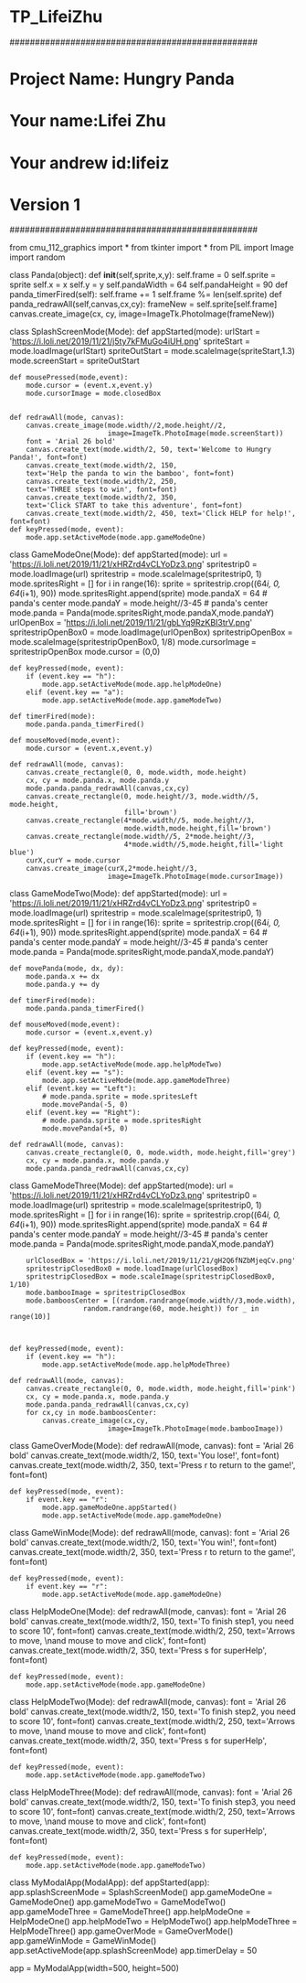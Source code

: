 # TP_LifeiZhu
#################################################
# Project Name: Hungry Panda
#
# Your name:Lifei Zhu
# Your andrew id:lifeiz
# Version 1

#################################################


from cmu_112_graphics import *
from tkinter import *
from PIL import Image
import random


class Panda(object):
    def __init__(self,sprite,x,y):
        self.frame = 0
        self.sprite = sprite
        self.x = x
        self.y = y
        self.pandaWidth = 64
        self.pandaHeight = 90
    def panda_timerFired(self):
        self.frame += 1
        self.frame %= len(self.sprite)
    def panda_redrawAll(self,canvas,cx,cy):
        frameNew = self.sprite[self.frame]
        canvas.create_image(cx, cy, image=ImageTk.PhotoImage(frameNew))


class SplashScreenMode(Mode):
    def appStarted(mode):
        urlStart = 'https://i.loli.net/2019/11/21/j5ty7kFMuGo4iUH.png'
        spriteStart = mode.loadImage(urlStart)
        spriteOutStart = mode.scaleImage(spriteStart,1.3)
        mode.screenStart = spriteOutStart

    def mousePressed(mode,event):
        mode.cursor = (event.x,event.y)
        mode.cursorImage = mode.closedBox


    def redrawAll(mode, canvas):
        canvas.create_image(mode.width//2,mode.height//2, 
                            image=ImageTk.PhotoImage(mode.screenStart))
        font = 'Arial 26 bold'
        canvas.create_text(mode.width/2, 50, text='Welcome to Hungry Panda!', font=font)
        canvas.create_text(mode.width/2, 150, 
        text='Help the panda to win the bamboo', font=font)
        canvas.create_text(mode.width/2, 250, 
        text='THREE steps to win', font=font)
        canvas.create_text(mode.width/2, 350, 
        text='Click START to take this adventure', font=font)
        canvas.create_text(mode.width/2, 450, text='Click HELP for help!', font=font)
    def keyPressed(mode, event):
        mode.app.setActiveMode(mode.app.gameModeOne)

class GameModeOne(Mode):
    def appStarted(mode):
        url = 'https://i.loli.net/2019/11/21/xHRZrd4vCLYoDz3.png'
        spritestrip0 = mode.loadImage(url)
        spritestrip = mode.scaleImage(spritestrip0, 1)
        mode.spritesRight = []
        for i in range(16):
            sprite = spritestrip.crop((64*i, 0, 64*(i+1), 90))
            mode.spritesRight.append(sprite)
        mode.pandaX = 64 # panda's center
        mode.pandaY = mode.height//3-45 # panda's center
        mode.panda = Panda(mode.spritesRight,mode.pandaX,mode.pandaY)
        urlOpenBox = 'https://i.loli.net/2019/11/21/gbLYq9RzKBI3trV.png'
        spritestripOpenBox0 = mode.loadImage(urlOpenBox)
        spritestripOpenBox = mode.scaleImage(spritestripOpenBox0, 1/8)
        mode.cursorImage = spritestripOpenBox
        mode.cursor = (0,0)


    def keyPressed(mode, event):
        if (event.key == "h"):
            mode.app.setActiveMode(mode.app.helpModeOne)
        elif (event.key == "a"):
            mode.app.setActiveMode(mode.app.gameModeTwo)

    def timerFired(mode):
        mode.panda.panda_timerFired()

    def mouseMoved(mode,event):
        mode.cursor = (event.x,event.y)

    def redrawAll(mode, canvas):
        canvas.create_rectangle(0, 0, mode.width, mode.height)
        cx, cy = mode.panda.x, mode.panda.y
        mode.panda.panda_redrawAll(canvas,cx,cy)
        canvas.create_rectangle(0, mode.height//3, mode.width//5, mode.height,
                                fill='brown')
        canvas.create_rectangle(4*mode.width//5, mode.height//3, 
                                mode.width,mode.height,fill='brown')
        canvas.create_rectangle(mode.width//5, 2*mode.height//3, 
                                4*mode.width//5,mode.height,fill='light blue')
        curX,curY = mode.cursor
        canvas.create_image(curX,2*mode.height//3, 
                            image=ImageTk.PhotoImage(mode.cursorImage))

class GameModeTwo(Mode):
    def appStarted(mode):
        url = 'https://i.loli.net/2019/11/21/xHRZrd4vCLYoDz3.png'
        spritestrip0 = mode.loadImage(url)
        spritestrip = mode.scaleImage(spritestrip0, 1)
        mode.spritesRight = []
        for i in range(16):
            sprite = spritestrip.crop((64*i, 0, 64*(i+1), 90))
            mode.spritesRight.append(sprite)
        mode.pandaX = 64 # panda's center
        mode.pandaY = mode.height//3-45 # panda's center
        mode.panda = Panda(mode.spritesRight,mode.pandaX,mode.pandaY)

    def movePanda(mode, dx, dy):
        mode.panda.x += dx
        mode.panda.y += dy

    def timerFired(mode):
        mode.panda.panda_timerFired()

    def mouseMoved(mode,event):
        mode.cursor = (event.x,event.y)

    def keyPressed(mode, event):
        if (event.key == "h"):
            mode.app.setActiveMode(mode.app.helpModeTwo)
        elif (event.key == "s"):
            mode.app.setActiveMode(mode.app.gameModeThree)
        elif (event.key == "Left"):    
            # mode.panda.sprite = mode.spritesLeft
            mode.movePanda(-5, 0)
        elif (event.key == "Right"): 
            # mode.panda.sprite = mode.spritesRight
            mode.movePanda(+5, 0)

    def redrawAll(mode, canvas):
        canvas.create_rectangle(0, 0, mode.width, mode.height,fill='grey')
        cx, cy = mode.panda.x, mode.panda.y
        mode.panda.panda_redrawAll(canvas,cx,cy)

class GameModeThree(Mode):
    def appStarted(mode):
        url = 'https://i.loli.net/2019/11/21/xHRZrd4vCLYoDz3.png'
        spritestrip0 = mode.loadImage(url)
        spritestrip = mode.scaleImage(spritestrip0, 1)
        mode.spritesRight = []
        for i in range(16):
            sprite = spritestrip.crop((64*i, 0, 64*(i+1), 90))
            mode.spritesRight.append(sprite)
        mode.pandaX = 64 # panda's center
        mode.pandaY = mode.height//3-45 # panda's center
        mode.panda = Panda(mode.spritesRight,mode.pandaX,mode.pandaY)
        
        urlClosedBox = 'https://i.loli.net/2019/11/21/gH2Q6fNZbMjeqCv.png'
        spritestripClosedBox0 = mode.loadImage(urlClosedBox)
        spritestripClosedBox = mode.scaleImage(spritestripClosedBox0, 1/10)
        mode.bambooImage = spritestripClosedBox
        mode.bamboosCenter = [(random.randrange(mode.width//3,mode.width),
                      random.randrange(60, mode.height)) for _ in range(10)]

             

    def keyPressed(mode, event):
        if (event.key == "h"):
            mode.app.setActiveMode(mode.app.helpModeThree)

    def redrawAll(mode, canvas):
        canvas.create_rectangle(0, 0, mode.width, mode.height,fill='pink')
        cx, cy = mode.panda.x, mode.panda.y
        mode.panda.panda_redrawAll(canvas,cx,cy)
        for cx,cy in mode.bamboosCenter:
            canvas.create_image(cx,cy, 
                            image=ImageTk.PhotoImage(mode.bambooImage))




class GameOverMode(Mode):
    def redrawAll(mode, canvas):
        font = 'Arial 26 bold'
        canvas.create_text(mode.width/2, 150, text='You lose!', font=font)
        canvas.create_text(mode.width/2, 350, text='Press r to return to the game!', font=font)

    def keyPressed(mode, event):
        if event.key == "r":
            mode.app.gameModeOne.appStarted()
            mode.app.setActiveMode(mode.app.gameModeOne)

class GameWinMode(Mode):
    def redrawAll(mode, canvas):
        font = 'Arial 26 bold'
        canvas.create_text(mode.width/2, 150, text='You win!', font=font)
        canvas.create_text(mode.width/2, 350, text='Press r to return to the game!', font=font)

    def keyPressed(mode, event):
        if event.key == "r":
            mode.app.setActiveMode(mode.app.gameModeOne)

class HelpModeOne(Mode):
    def redrawAll(mode, canvas):
        font = 'Arial 26 bold'
        canvas.create_text(mode.width/2, 150, 
        text='To finish step1, you need to score 10', font=font)
        canvas.create_text(mode.width/2, 250, 
        text='Arrows to move, \nand mouse to move and click', font=font)
        canvas.create_text(mode.width/2, 350, text='Press s for superHelp', font=font)

    def keyPressed(mode, event):
        mode.app.setActiveMode(mode.app.gameModeOne)

class HelpModeTwo(Mode):
    def redrawAll(mode, canvas):
        font = 'Arial 26 bold'
        canvas.create_text(mode.width/2, 150, 
        text='To finish step2, you need to score 10', font=font)
        canvas.create_text(mode.width/2, 250, 
        text='Arrows to move, \nand mouse to move and click', font=font)
        canvas.create_text(mode.width/2, 350, text='Press s for superHelp', font=font)

    def keyPressed(mode, event):
        mode.app.setActiveMode(mode.app.gameModeTwo)
class HelpModeThree(Mode):
    def redrawAll(mode, canvas):
        font = 'Arial 26 bold'
        canvas.create_text(mode.width/2, 150, 
        text='To finish step3, you need to score 10', font=font)
        canvas.create_text(mode.width/2, 250, 
        text='Arrows to move, \nand mouse to move and click', font=font)
        canvas.create_text(mode.width/2, 350, text='Press s for superHelp', font=font)

    def keyPressed(mode, event):
        mode.app.setActiveMode(mode.app.gameModeTwo)

class MyModalApp(ModalApp):
    def appStarted(app):
        app.splashScreenMode = SplashScreenMode()
        app.gameModeOne = GameModeOne()
        app.gameModeTwo = GameModeTwo()
        app.gameModeThree = GameModeThree()
        app.helpModeOne = HelpModeOne()
        app.helpModeTwo = HelpModeTwo()
        app.helpModeThree = HelpModeThree()
        app.gameOverMode = GameOverMode()
        app.gameWinMode = GameWinMode()
        app.setActiveMode(app.splashScreenMode)
        app.timerDelay = 50

app = MyModalApp(width=500, height=500)

    
